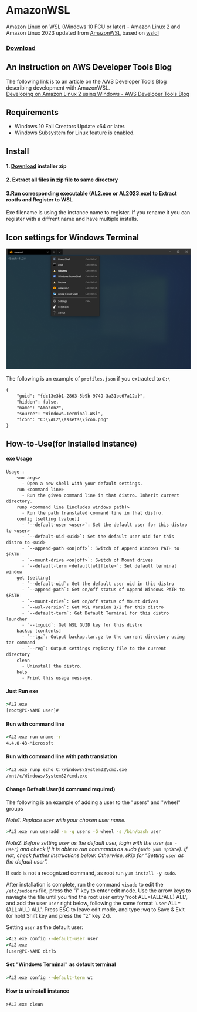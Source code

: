 # AmazonWSL
Amazon Linux on WSL (Windows 10 FCU or later) - Amazon Linux 2 and Amazon Linux 2023 updated from [AmazonWSL](https://github.com/yosukes-dev/AmazonWSL)
based on [wsldl](https://github.com/yuk7/wsldl)

### [Download](https://github.com/commskywalker/AmazonWSL/releases)

## An instruction on AWS Developer Tools Blog
The following link is to an article on the AWS Developer Tools Blog describing development with AmazonWSL.    
[Developing on Amazon Linux 2 using Windows - AWS Developer Tools Blog](https://aws.amazon.com/jp/blogs/developer/developing-on-amazon-linux-2-using-windows/)

## Requirements
* Windows 10 Fall Creators Update x64 or later. 
* Windows Subsystem for Linux feature is enabled.

## Install
#### 1. [Download](https://github.com/commskywalker/AmazonWSL/releases) installer zip

#### 2. Extract all files in zip file to same directory

#### 3.Run corresponding executable (AL2.exe or AL2023.exe) to Extract rootfs and Register to WSL
Exe filename is using the instance name to register.
If you rename it you can register with a diffrent name and have multiple installs.

## Icon settings for Windows Terminal
![terminal-icon](https://raw.githubusercontent.com/commskywalker/AmazonWSL/master/img/terminal-icon.png)

The following is an example of `profiles.json` if you extracted to `C:\`
```
{
    "guid": "{dc13e3b1-2863-5b9b-9749-3a31bc67a12a}",
    "hidden": false,
    "name": "Amazon2",
    "source": "Windows.Terminal.Wsl",
    "icon": "C:\\AL2\\assets\\icon.png"
}
```

## How-to-Use(for Installed Instance)
#### exe Usage
```dos
Usage :
    <no args>
      - Open a new shell with your default settings.
    run <command line>
      - Run the given command line in that distro. Inherit current directory.
    runp <command line (includes windows path)>
      - Run the path translated command line in that distro.
    config [setting [value]]
      - `--default-user <user>`: Set the default user for this distro to <user>
      - `--default-uid <uid>`: Set the default user uid for this distro to <uid>
      - `--append-path <on|off>`: Switch of Append Windows PATH to $PATH
      - `--mount-drive <on|off>`: Switch of Mount drives
      - `--default-term <default|wt|flute>`: Set default terminal window
    get [setting]
      - `--default-uid`: Get the default user uid in this distro
      - `--append-path`: Get on/off status of Append Windows PATH to $PATH
      - `--mount-drive`: Get on/off status of Mount drives
      - `--wsl-version`: Get WSL Version 1/2 for this distro
      - `--default-term`: Get Default Terminal for this distro launcher
      - `--lxguid`: Get WSL GUID key for this distro
    backup [contents]
      - `--tgz`: Output backup.tar.gz to the current directory using tar command
      - `--reg`: Output settings registry file to the current directory
    clean
      - Uninstall the distro.
    help
      - Print this usage message.
```

#### Just Run exe
```cmd
>AL2.exe
[root@PC-NAME user]#
```

#### Run with command line
```cmd
>AL2.exe run uname -r
4.4.0-43-Microsoft
```

#### Run with command line with path translation
```cmd
>AL2.exe runp echo C:\Windows\System32\cmd.exe
/mnt/c/Windows/System32/cmd.exe
```

#### Change Default User(id command required)

The following is an example of adding a user to the "users" and "wheel" groups

_Note1: Replace `user` with your chosen user name._

```cmd
>AL2.exe run useradd -m -g users -G wheel -s /bin/bash user
```
_Note2: Before setting `user` as the default user, login with the user (`su - user`) and check if it is able to run commands as sudo (`sudo yum update`). If not, check further instructions below. Otherwise, skip for "Setting `user` as the default user"._

If `sudo` is not a recognized command, as root run `yum install -y sudo`.

After installation is complete, run the command `visudo` to edit the `/etc/sudoers` file, press the "i" key to enter edit mode.
Use the arrow keys to naviagte the file until you find the root user entry 'root ALL=(ALL:ALL) ALL', and add the user `user` right below, following the same format '`user` ALL=(ALL:ALL) ALL'.
Press ESC to leave edit mode, and type :wq to Save & Exit (or hold Shift key and press the "z" key 2x).

Setting `user` as the default user:
```cmd
>AL2.exe config --default-user user
>AL2.exe
[user@PC-NAME dir]$
```

#### Set "Windows Terminal" as default terminal
```cmd
>AL2.exe config --default-term wt
```

#### How to uninstall instance
```dos
>AL2.exe clean
```
